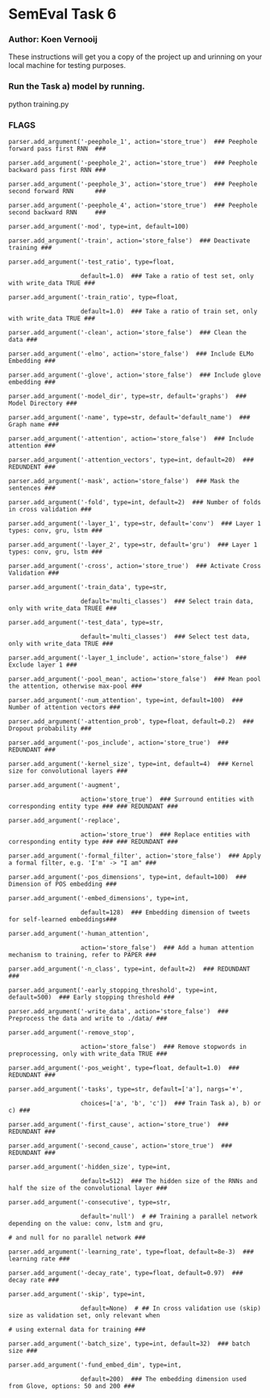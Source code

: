 # SemEval Task 6

### Author: Koen Vernooij

These instructions will get you a copy of the project up and urinning on your local machine for testing purposes.

### Run the Task a) model by running.

python training.py

### FLAGS

    parser.add_argument('-peephole_1', action='store_true')  ### Peephole forward pass first RNN  ###

    parser.add_argument('-peephole_2', action='store_true')  ### Peephole backward pass first RNN ###

    parser.add_argument('-peephole_3', action='store_true')  ### Peephole second forward RNN      ###

    parser.add_argument('-peephole_4', action='store_true')  ### Peephole second backward RNN     ###

    parser.add_argument('-mod', type=int, default=100)

    parser.add_argument('-train', action='store_false')  ### Deactivate training ###

    parser.add_argument('-test_ratio', type=float,

                        default=1.0)  ### Take a ratio of test set, only with write_data TRUE ###

    parser.add_argument('-train_ratio', type=float,

                        default=1.0)  ### Take a ratio of train set, only with write_data TRUE ###

    parser.add_argument('-clean', action='store_false')  ### Clean the data ###

    parser.add_argument('-elmo', action='store_false')  ### Include ELMo Embedding ###

    parser.add_argument('-glove', action='store_false')  ### Include glove embedding ###

    parser.add_argument('-model_dir', type=str, default='graphs')  ### Model Directory ###

    parser.add_argument('-name', type=str, default='default_name')  ### Graph name ###

    parser.add_argument('-attention', action='store_false')  ### Include attention ###

    parser.add_argument('-attention_vectors', type=int, default=20)  ### REDUNDENT ###

    parser.add_argument('-mask', action='store_false')  ### Mask the sentences ###

    parser.add_argument('-fold', type=int, default=2)  ### Number of folds in cross validation ###

    parser.add_argument('-layer_1', type=str, default='conv')  ### Layer 1 types: conv, gru, lstm ###

    parser.add_argument('-layer_2', type=str, default='gru')  ### Layer 1 types: conv, gru, lstm ###

    parser.add_argument('-cross', action='store_true')  ### Activate Cross Validation ###

    parser.add_argument('-train_data', type=str,

                        default='multi_classes')  ### Select train data, only with write_data TRUEE ###

    parser.add_argument('-test_data', type=str,

                        default='multi_classes')  ### Select test data, only with write_data TRUE ###

    parser.add_argument('-layer_1_include', action='store_false')  ### Exclude layer 1 ###

    parser.add_argument('-pool_mean', action='store_false')  ### Mean pool the attention, otherwise max-pool ###

    parser.add_argument('-num_attention', type=int, default=100)  ### Number of attention vectors ###

    parser.add_argument('-attention_prob', type=float, default=0.2)  ### Dropout probability ###

    parser.add_argument('-pos_include', action='store_true')  ###  REDUNDANT ###

    parser.add_argument('-kernel_size', type=int, default=4)  ### Kernel size for convolutional layers ###

    parser.add_argument('-augment',

                        action='store_true')  ### Surround entities with corresponding entity type ### ### REDUNDANT ###

    parser.add_argument('-replace',

                        action='store_true')  ### Replace entities with corresponding entity type ### ### REDUNDANT ###

    parser.add_argument('-formal_filter', action='store_false')  ### Apply a formal filter, e.g. 'I'm' -> "I am" ###

    parser.add_argument('-pos_dimensions', type=int, default=100)  ### Dimension of POS embedding ###

    parser.add_argument('-embed_dimensions', type=int,

                        default=128)  ### Embedding dimension of tweets for self-learned embeddings###

    parser.add_argument('-human_attention',

                        action='store_false')  ### Add a human attention mechanism to training, refer to PAPER ###

    parser.add_argument('-n_class', type=int, default=2)  ### REDUNDANT ###

    parser.add_argument('-early_stopping_threshold', type=int, default=500)  ### Early stopping threshold ###

    parser.add_argument('-write_data', action='store_false')  ### Preprocess the data and write to ./data/ ###

    parser.add_argument('-remove_stop',

                        action='store_false')  ### Remove stopwords in preprocessing, only with write_data TRUE ###

    parser.add_argument('-pos_weight', type=float, default=1.0)  ### REDUNDANT ###

    parser.add_argument('-tasks', type=str, default=['a'], nargs='+',

                        choices=['a', 'b', 'c'])  ### Train Task a), b) or c) ###

    parser.add_argument('-first_cause', action='store_true')  ### REDUNDANT ###

    parser.add_argument('-second_cause', action='store_true')  ### REDUNDANT ###

    parser.add_argument('-hidden_size', type=int,

                        default=512)  ### The hidden size of the RNNs and half the size of the convolutional layer ###

    parser.add_argument('-consecutive', type=str,

                        default='null')  # ## Training a parallel network depending on the value: conv, lstm and gru,

    # and null for no parallel network ###

    parser.add_argument('-learning_rate', type=float, default=8e-3)  ### learning rate ###

    parser.add_argument('-decay_rate', type=float, default=0.97)  ### decay rate ###

    parser.add_argument('-skip', type=int,

                        default=None)  # ## In cross validation use (skip) size as validation set, only relevant when

    # using external data for training ###

    parser.add_argument('-batch_size', type=int, default=32)  ### batch size ###

    parser.add_argument('-fund_embed_dim', type=int,

                        default=200)  ### The embedding dimension used from Glove, options: 50 and 200 ###

